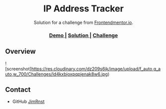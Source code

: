 <!-- Please update value in the {}  -->

<h1 align="center">IP Address Tracker</h1>

<div align="center">
   Solution for a challenge from  <a href="https://www.frontendmentor.io" target="_blank">Frontendmentor.io</a>.
</div>

<div align="center">
  <h3>
    <a href="https://JimRnst.github.io/ipAddressTracker">
      Demo
    </a>
    <span> | </span>
    <a href="https://github.com/JimRnst/ipAddressTracker">
      Solution
    </a>
    <span> | </span>
    <a href="https://www.frontendmentor.io/challenges/ip-address-tracker-I8-0yYAH0">
      Challenge
    </a>
  </h3>
</div>

<!-- OVERVIEW -->

## Overview

![screenshot]https://res.cloudinary.com/dz209s6jk/image/upload/f_auto,q_auto,w_700/Challenges/ld4kxbjoxpqpjenak8w6.jpg)


## Contact

- GitHub [JimRnst](https://{github.com/JimRnst})
